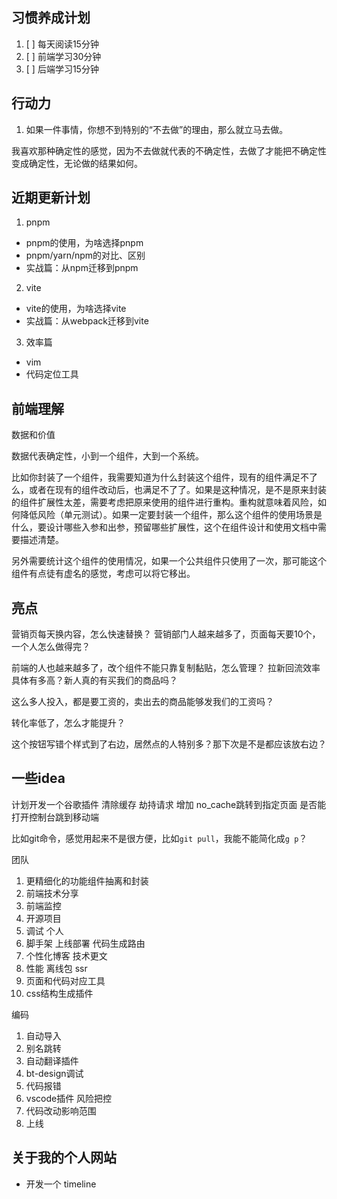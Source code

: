 ## 习惯养成计划
1. [ ] 每天阅读15分钟
2. [ ] 前端学习30分钟
3. [ ] 后端学习15分钟


## 行动力
1. 如果一件事情，你想不到特别的“不去做”的理由，那么就立马去做。

我喜欢那种确定性的感觉，因为不去做就代表的不确定性，去做了才能把不确定性变成确定性，无论做的结果如何。

## 近期更新计划
1. pnpm
- pnpm的使用，为啥选择pnpm
- pnpm/yarn/npm的对比、区别
- 实战篇：从npm迁移到pnpm

2. vite
- vite的使用，为啥选择vite
- 实战篇：从webpack迁移到vite

3. 效率篇
- vim
- 代码定位工具

## 前端理解
数据和价值

数据代表确定性，小到一个组件，大到一个系统。

比如你封装了一个组件，我需要知道为什么封装这个组件，现有的组件满足不了么，或者在现有的组件改动后，也满足不了了。如果是这种情况，是不是原来封装的组件扩展性太差，需要考虑把原来使用的组件进行重构。重构就意味着风险，如何降低风险（单元测试）。如果一定要封装一个组件，那么这个组件的使用场景是什么，要设计哪些入参和出参，预留哪些扩展性，这个在组件设计和使用文档中需要描述清楚。

另外需要统计这个组件的使用情况，如果一个公共组件只使用了一次，那可能这个组件有点徒有虚名的感觉，考虑可以将它移出。

## 亮点

营销页每天换内容，怎么快速替换？ 营销部门人越来越多了，页面每天要10个，一个人怎么做得完？

前端的人也越来越多了，改个组件不能只靠复制黏贴，怎么管理？ 拉新回流效率具体有多高？新人真的有买我们的商品吗？

这么多人投入，都是要工资的，卖出去的商品能够发我们的工资吗？

转化率低了，怎么才能提升？

这个按钮写错个样式到了右边，居然点的人特别多？那下次是不是都应该放右边？


## 一些idea

计划开发一个谷歌插件
清除缓存 劫持请求 增加 no_cache跳转到指定页面 是否能打开控制台跳到移动端


比如git命令，感觉用起来不是很方便，比如`git pull`，我能不能简化成`g p`？

团队
1. 更精细化的功能组件抽离和封装
2. 前端技术分享
3. 前端监控
4. 开源项目
5. 调试
个人
1. 脚手架 上线部署 代码生成路由
2. 个性化博客 技术更文
3. 性能 离线包 ssr
4. 页面和代码对应工具
5. css结构生成插件

编码
1. 自动导入
2. 别名跳转
3. 自动翻译插件
4. bt-design调试
5. 代码报错
6. vscode插件
风险把控
1. 代码改动影响范围
2. 上线

## 关于我的个人网站
- 开发一个 timeline